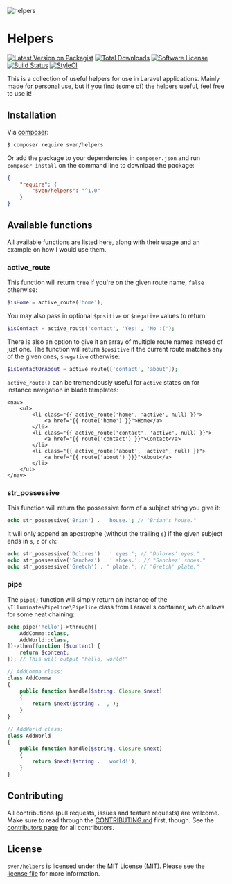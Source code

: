 ![helpers](https://cloud.githubusercontent.com/assets/11269635/23331282/fc1f9b66-fb62-11e6-953d-19d813ea39ef.jpg)

# Helpers

[![Latest Version on Packagist][ico-version]][link-packagist]
[![Total Downloads][ico-downloads]][link-downloads]
[![Software License][ico-license]](LICENSE.md)
[![Build Status][ico-circleci]][link-circleci]
[![StyleCI][ico-styleci]][link-styleci]

This is a collection of useful helpers for use in Laravel applications. Mainly
made for personal use, but if you find (some of) the helpers useful, feel free
to use it!

## Installation
Via [composer](http://getcomposer.org):

```bash
$ composer require sven/helpers
```

Or add the package to your dependencies in `composer.json` and run
`composer install` on the command line to download the package:

```json
{
    "require": {
        "sven/helpers": "^1.0"
    }
}
```

## Available functions
All available functions are listed here, along with their usage and an example on how I would use them.

### active_route
This function will return `true` if you're on the given route name, `false` otherwise:  

```php
$isHome = active_route('home');
```

You may also pass in optional `$positive` or `$negative` values to return:

```php
$isContact = active_route('contact', 'Yes!', 'No :(');
```

There is also an option to give it an array of multiple route names instead of just one. The function will
return `$positive` if the current route matches any of the given ones, `$negative` otherwise:

```php
$isContactOrAbout = active_route(['contact', 'about']);
```

`active_route()` can be tremendously useful for `active` states on for instance navigation in blade templates:

```blade
<nav>
    <ul>
        <li class="{{ active_route('home', 'active', null) }}">
            <a href="{{ route('home') }}">Home</a>
        </li>
        <li class="{{ active_route('contact', 'active', null) }}">
            <a href="{{ route('contact') }}">Contact</a>
        </li>
        <li class="{{ active_route('about', 'active', null) }}">
            <a href="{{ route('about') }}}">About</a>
        </li>
    </ul>
</nav>
```

### str_possessive
This function will return the possessive form of a subject string you give it:

```php
echo str_possessive('Brian') . ' house.'; // "Brian's house."
```

It will only append an apostrophe (without the trailing `s`) if the given subject ends
in `s`, `z` or `ch`:

```php
echo str_possessive('Dolores') . ' eyes.'; // "Dolores' eyes."
echo str_possessive('Sanchez') . ' shoes.'; // "Sanchez' shoes."
echo str_possessive('Gretch') . ' plate.'; // "Gretch' plate."
```

### pipe
The `pipe()` function will simply return an instance of the `\Illuminate\Pipeline\Pipeline` 
class from Laravel's container, which allows for some neat chaining:

```php
echo pipe('hello')->through([
    AddComma::class,
    AddWorld::class,
])->then(function ($content) {
    return $content;
}); // This will output "hello, world!"

// AddComma class:
class AddComma
{
    public function handle($string, Closure $next)
    {
        return $next($string . ',');
    }
}

// AddWorld class:
class AddWorld
{
    public function handle($string, Closure $next)
    {
        return $next($string . ' world!');
    }
}
```

## Contributing
All contributions (pull requests, issues and feature requests) are
welcome. Make sure to read through the [CONTRIBUTING.md](CONTRIBUTING.md) first,
though. See the [contributors page](../../graphs/contributors) for all contributors.

## License
`sven/helpers` is licensed under the MIT License (MIT). Please see the
[license file](LICENSE.md) for more information.

[ico-version]: https://img.shields.io/packagist/v/sven/helpers.svg?style=flat-square
[ico-license]: https://img.shields.io/badge/license-MIT-green.svg?style=flat-square
[ico-downloads]: https://img.shields.io/packagist/dt/sven/helpers.svg?style=flat-square
[ico-circleci]: https://img.shields.io/circleci/project/github/svenluijten/helpers.svg?style=flat-square
[ico-styleci]: https://styleci.io/repos/83132069/shield

[link-packagist]: https://packagist.org/packages/sven/helpers
[link-downloads]: https://packagist.org/packages/sven/helpers
[link-circleci]: https://circleci.com/gh/svenluijten/helpers
[link-styleci]: https://styleci.io/repos/83132069
